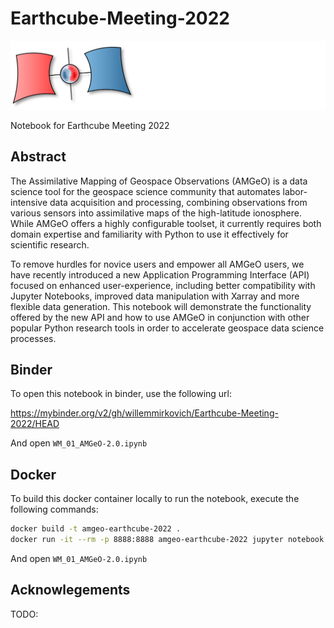 # Earthcube-Meeting-2022

![AMGeO Logo](./static/AMGeOLogo.svg)

Notebook for Earthcube Meeting 2022

## Abstract

The Assimilative Mapping of Geospace Observations (AMGeO) is a data science tool for the geospace science community that automates labor-intensive data acquisition and processing, combining observations from various sensors into assimilative maps of the high-latitude ionosphere. While AMGeO offers a highly configurable toolset, it currently requires both domain expertise and familiarity with Python to use it effectively for scientific research. 

To remove hurdles for novice users and empower all AMGeO users, we have recently introduced a new Application Programming Interface (API) focused on enhanced user-experience, including better compatibility with Jupyter Notebooks, improved data manipulation with Xarray and more flexible data generation. This notebook will demonstrate the functionality offered by the new API and how to use AMGeO in conjunction with other popular Python research tools in order to accelerate geospace data science processes.

## Binder

To open this notebook in binder, use the following url:

https://mybinder.org/v2/gh/willemmirkovich/Earthcube-Meeting-2022/HEAD

And open `WM_01_AMGeO-2.0.ipynb`

## Docker

To build this docker container locally to run the notebook, 
execute the following commands:

```sh
docker build -t amgeo-earthcube-2022 .
docker run -it --rm -p 8888:8888 amgeo-earthcube-2022 jupyter notebook --ip=0.0.0.0 --port=8888
```

And open `WM_01_AMGeO-2.0.ipynb`

## Acknowlegements

TODO: